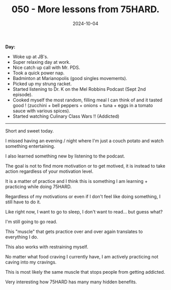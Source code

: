 ﻿---
title: 050 - More lessons from 75HARD.
date: 2024-10-04
categories: ["daily"]
tags: posts

---
**Day:** 

- Woke up at JB's.
- Super relaxing day at work.
- Nice catch up call with Mr. PDS.
- Took a quick power nap.
- Badminton at Marianopolis (good singles movements).
- Picked up my strung racket.
- Started listening to Dr. K on the Mel Robbins Podcast (Sept 2nd episode).
- Cooked myself the most random, filling meal I can think of and it tasted good ! (zucchini + bell peppers + onions + tuna + eggs in a tomato sauce with various spices).
- Started watching Culinary Class Wars !! (Addicted)
---
Short and sweet today.

I missed having an evening / night where I'm just a couch potato and watch something entertaining.

I also learned something new by listening to the podcast.

The goal is not to find more motivation or to get motived, it is instead to take action regardless of your motivation level.

It is a matter of practice and I think this is something I am learning + practicing while doing 75HARD.

Regardless of my motivations or even if I don't feel like doing something, I still have to do it.

Like right now, I want to go to sleep, I don't want to read... but guess what?

I'm still going to go read.

This "muscle" that gets practice over and over again translates to everything I do.

This also works with restraining myself.

No matter what food craving I currently have, I am actively practicing not caving into my cravings.

This is most likely the same muscle that stops people from getting addicted.

Very interesting how 75HARD has many many hidden benefits.
